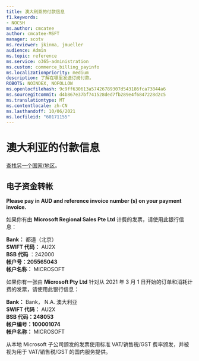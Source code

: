 ```yaml
---
title: 澳大利亚的付款信息
f1.keywords:
- NOCSH
ms.author: cmcatee
author: cmcatee-MSFT
manager: scotv
ms.reviewer: jkinma, jmueller
audience: Admin
ms.topic: reference
ms.service: o365-administration
ms.custom: commerce_billing_payinfo
ms.localizationpriority: medium
description: 了解在哪里发送订阅付款。
ROBOTS: NOINDEX, NOFOLLOW
ms.openlocfilehash: 9c9ff630613a57426789307d543186fca73844a6
ms.sourcegitcommit: d4b867e37bf741528ded7fb289e4f6847228d2c5
ms.translationtype: MT
ms.contentlocale: zh-CN
ms.lasthandoff: 10/06/2021
ms.locfileid: "60171155"
---
```

# <a name="payment-information-for-australia"></a>澳大利亚的付款信息

[查找另一个国家/地区](../billing-and-payments/pay-for-your-subscription.md)。

## <a name="electronic-funds-transfer"></a>电子资金转帐

**Please pay in AUD and reference invoice number (s) on your payment invoice.**

如果你有由 **Microsoft Regional Sales Pte Ltd** 计费的发票，请使用此银行信息：

**Bank：** 都道（北京）  
**SWIFT 代码：** AU2X  
**BSB 代码** ：242000  
**帐户号：205565043**  
**帐户名称：** MICROSOFT

如果你有一张由 **Microsoft Pty Ltd** 针对从 2021 年 3 月 1 日开始的订单和消耗计费的发票，请使用此银行信息：

**Bank：** Bank， N.A. 澳大利亚  
**SWIFT 代码：** AU2X  
**BSB 代码：248053**  
**帐户编号：100001074**  
**帐户名称：** MICROSOFT  

从本地 Microsoft 子公司颁发的发票使用标准 VAT/销售税/GST 费率颁发，并被视为用于 VAT/销售税/GST 的国内服务提供。
